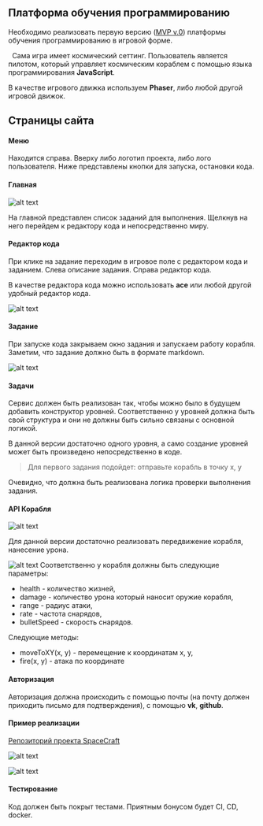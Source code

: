 ## Платформа обучения программированию

Необходимо реализовать первую версию  ([MVP v.0](https://ru.wikipedia.org/wiki/%D0%9C%D0%B8%D0%BD%D0%B8%D0%BC%D0%B0%D0%BB%D1%8C%D0%BD%D0%BE_%D0%B6%D0%B8%D0%B7%D0%BD%D0%B5%D1%81%D0%BF%D0%BE%D1%81%D0%BE%D0%B1%D0%BD%D1%8B%D0%B9_%D0%BF%D1%80%D0%BE%D0%B4%D1%83%D0%BA%D1%82)) платформы обучения программированию в игровой форме. 

  Сама игра имеет космический сеттинг. Пользователь является пилотом, который управляет космическим кораблем с помощью языка программирования **JavaScript**.

В качестве игрового движка используем **Phaser**, либо любой другой игровой движок. 

## Страницы сайта

#### Меню

Находится справа. Вверху либо логотип проекта, либо лого пользователя. 
Ниже представлены кнопки для запуска, остановки кода.

#### Главная

![alt text](https://user-images.githubusercontent.com/4215285/51416897-9e7eeb00-1b8c-11e9-853b-e8204f731161.jpeg)

На главной представлен список заданий для выполнения. Щелкнув на него перейдем к редактору кода и непосредственно миру.

#### Редактор кода

При клике на задание переходим в игровое поле с редактором кода и заданием. Слева описание задания. Справа редактор кода.

В качестве редактора кода можно использовать **ace** или любой другой удобный редактор кода.

![alt text](https://user-images.githubusercontent.com/4215285/51416900-9f178180-1b8c-11e9-9ece-85f641f8cfd0.jpeg)

#### Задание

При запуске кода закрываем окно задания и запускаем работу корабля. Заметим, что задание должно быть в формате markdown.

![alt text](https://user-images.githubusercontent.com/4215285/51416903-9f178180-1b8c-11e9-8012-b26f2502481f.jpeg)

#### Задачи

Сервис должен быть реализован так, чтобы можно было в будущем добавить 
конструктор уровней. Соответственно у уровней должна быть свой структура 
и они не должны быть сильно связаны с основной логикой.

В данной версии достаточно одного уровня, а само создание уровней может быть 
произведено непосредственно в коде. 

> Для первого задания подойдет: отправьте корабль в точку x, y

Очевидно, что должна быть реализована логика проверки выполнения задания.

#### API Корабля

![alt text](https://user-images.githubusercontent.com/4215285/51416904-9f178180-1b8c-11e9-99e1-d99682144052.jpeg)

Для данной версии достаточно реализовать передвижение корабля, нанесение урона. 

![alt text](https://user-images.githubusercontent.com/4215285/51416905-9f178180-1b8c-11e9-9e1f-d3e03f22166f.jpeg)
Соответственно у корабля должны быть следующие параметры:
- health - количество жизней,
- damage - количество урона который наносит оружие корабля,
- range - радиус атаки,
- rate - частота снарядов,
- bulletSpeed - скорость снарядов.

Следующие методы:
- moveToXY(x, y) - перемещение к координатам x, y,
- fire(x, y) - атака по координате

#### Авторизация

Авторизация должна происходить с помощью почты (на почту должен приходить письмо для подтверждения), с помощью **vk**, **github**.

#### Пример реализации

[Репозиторий проекта SpaceCraft](https://github.com/vladthelittleone/spacecraft)

![alt text](https://user-images.githubusercontent.com/4215285/51409111-f4926500-1b71-11e9-860f-87e6cc71341b.jpg)

![alt text](https://user-images.githubusercontent.com/4215285/51409118-f65c2880-1b71-11e9-9404-d3ec50db1967.jpg)

#### Тестирование

Код должен быть покрыт тестами. 
Приятным бонусом будет CI, CD, docker.
